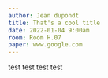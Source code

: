 ```yaml
---
author: Jean dupondt
title: That's a cool title
date: 2022-01-04 9:00am
room: Room H.07
paper: www.google.com
---
```


test test test test
